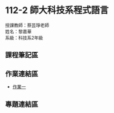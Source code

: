 112-2 師大科技系程式語言 
===
授課教師：蔡芸琤老師  
姓名：黎嘉華  
系級：科技系2年級  
##  課程筆記區  
##  作業連結區  
*  [作業一](https://github.com/l007l/112-2-Programming-Language/tree/main/HW1](https://github.com/l007l/112-2-Programming-Language/blob/main/HW1/World_top1000_companies_in2021and2022.ipynb)https://github.com/l007l/112-2-Programming-Language/blob/main/HW1/World_top1000_companies_in2021and2022.ipynb)  
##  專題連結區
